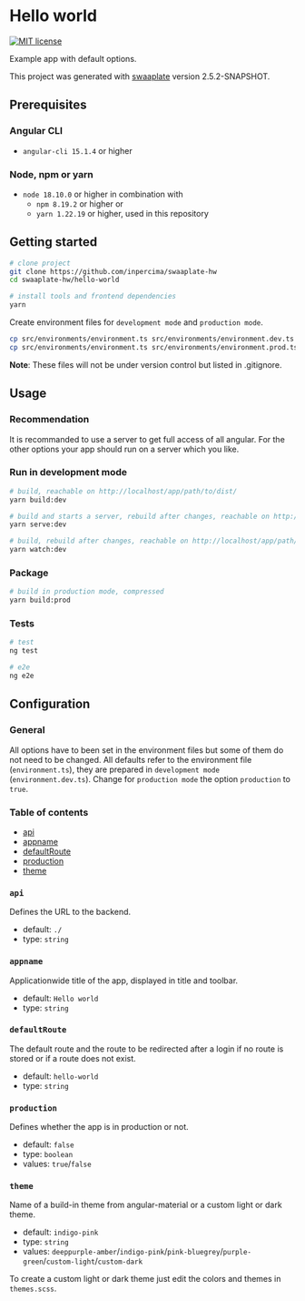 # Hello world

[![MIT license](https://img.shields.io/badge/license-MIT-blue.svg)](./LICENSE.md)

Example app with default options.

This project was generated with [swaaplate](https://github.com/inpercima/swaaplate) version 2.5.2-SNAPSHOT.

## Prerequisites

### Angular CLI

* `angular-cli 15.1.4` or higher

### Node, npm or yarn

* `node 18.10.0` or higher in combination with
  * `npm 8.19.2` or higher or
  * `yarn 1.22.19` or higher, used in this repository

## Getting started

```bash
# clone project
git clone https://github.com/inpercima/swaaplate-hw
cd swaaplate-hw/hello-world

# install tools and frontend dependencies
yarn
```

Create environment files for `development mode` and `production mode`.

```bash
cp src/environments/environment.ts src/environments/environment.dev.ts
cp src/environments/environment.ts src/environments/environment.prod.ts
```

**Note**: These files will not be under version control but listed in .gitignore.

## Usage

### Recommendation

It is recommanded to use a server to get full access of all angular.
For the other options your app should run on a server which you like.

### Run in development mode

```bash
# build, reachable on http://localhost/app/path/to/dist/
yarn build:dev

# build and starts a server, rebuild after changes, reachable on http://localhost:4200/
yarn serve:dev

# build, rebuild after changes, reachable on http://localhost/app/path/to/dist/
yarn watch:dev
```

### Package

```bash
# build in production mode, compressed
yarn build:prod
```

### Tests

```bash
# test
ng test

# e2e
ng e2e
```

## Configuration

### General

All options have to been set in the environment files but some of them do not need to be changed.
All defaults refer to the environment file (`environment.ts`), they are prepared in `development mode` (`environment.dev.ts`).
Change for `production mode` the option `production` to `true`.

### Table of contents

* [api](#api)
* [appname](#appname)
* [defaultRoute](#defaultroute)
* [production](#production)
* [theme](#theme)

### `api`

Defines the URL to the backend.

* default: `./`
* type: `string`

### `appname`

Applicationwide title of the app, displayed in title and toolbar.

* default: `Hello world`
* type: `string`

### `defaultRoute`

The default route and the route to be redirected after a login if no route is stored or if a route does not exist.

* default: `hello-world`
* type: `string`

### `production`

Defines whether the app is in production or not.

* default: `false`
* type: `boolean`
* values: `true`/`false`

### `theme`

Name of a build-in theme from angular-material or a custom light or dark theme.

* default: `indigo-pink`
* type: `string`
* values: `deeppurple-amber`/`indigo-pink`/`pink-bluegrey`/`purple-green`/`custom-light`/`custom-dark`

To create a custom light or dark theme just edit the colors and themes in `themes.scss`.
